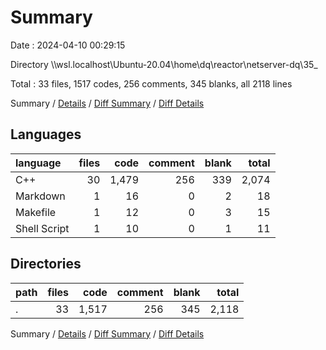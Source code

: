 # Summary

Date : 2024-04-10 00:29:15

Directory \\\\wsl.localhost\\Ubuntu-20.04\\home\\dq\\reactor\\netserver-dq\\35_

Total : 33 files,  1517 codes, 256 comments, 345 blanks, all 2118 lines

Summary / [Details](details.md) / [Diff Summary](diff.md) / [Diff Details](diff-details.md)

## Languages
| language | files | code | comment | blank | total |
| :--- | ---: | ---: | ---: | ---: | ---: |
| C++ | 30 | 1,479 | 256 | 339 | 2,074 |
| Markdown | 1 | 16 | 0 | 2 | 18 |
| Makefile | 1 | 12 | 0 | 3 | 15 |
| Shell Script | 1 | 10 | 0 | 1 | 11 |

## Directories
| path | files | code | comment | blank | total |
| :--- | ---: | ---: | ---: | ---: | ---: |
| . | 33 | 1,517 | 256 | 345 | 2,118 |

Summary / [Details](details.md) / [Diff Summary](diff.md) / [Diff Details](diff-details.md)